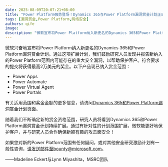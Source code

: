 ```yaml
---
date: 2025-08-09T20:07:21+08:00
title: "Power Platform强势登场！Dynamics 365与Power Platform漏洞赏金计划正式启动"
tags: [漏洞赏金,Power Platform,网络安全]
authors: qife
image: 
description: "微软宣布将Power Platform纳入新更名的Dynamics 365和Power Platform漏洞赏金计划，涵盖Power Apps等四大产品，最高奖金达2万美元，旨在通过安全研究社区协作提升产品安全性。"
---
```


微软兴奋地宣布将Power Platform纳入新更名的Dynamics 365和Power Platform漏洞赏金计划。通过这项扩展计划，我们鼓励研究人员发现并报告新纳入的Power Platform范围内可能存在的重大安全漏洞，以帮助保护客户。符合要求的提交将获得最高2万美元的奖金。以下产品现已纳入赏金范围：

- Power Apps  
- Power Automate  
- Power Virtual Agent  
- Power Portals  

有关适用范围和奖金金额的更多信息，请访问[Dynamics 365和Power Platform漏洞赏金计划页面](https://www.microsoft.com/msrc/bounty)。  

随着我们不断确定新的赏金资格范围，研究人员将看到Dynamics 365和Power Platform漏洞赏金计划持续扩展。通过有针对性的计划范围扩展，微软能更好地保护客户，并与研究人员合作确保新颖有趣的攻击面安全！  

如果您对新的Power Platform范围有任何疑问，或对其他安全研究激励计划有一般性咨询，请发送邮件至bounty@microsoft.com。  

——Madeline Eckert与Lynn Miyashita，MSRC团队